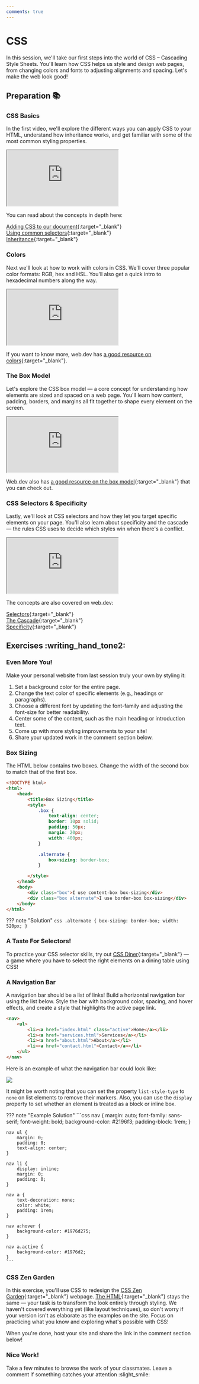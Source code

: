 ```yaml
---
comments: true
---
```


# CSS

In this session, we'll take our first steps into the world of CSS – Cascading Style Sheets. You'll learn how CSS helps us style and design web pages, from changing colors and fonts to adjusting alignments and spacing. Let's make the web look good!

## Preparation :books:

### CSS Basics

In the first video, we'll explore the different ways you can apply CSS to your HTML, understand how inheritance works, and get familiar with some of the most common styling properties.

<iframe class="video" src="https://drive.google.com/file/d/1XvC8BMbY9lt2ZNJ-97nsWfANW2v4p-zW/preview" allowfullscreen></iframe>

You can read about the concepts in depth here:

[Adding CSS to our document](https://developer.mozilla.org/en-US/docs/Learn_web_development/Core/Styling_basics/Getting_started#adding_css_to_our_document){:target="\_blank"} <br>
[Using common selectors](https://developer.mozilla.org/en-US/docs/Learn_web_development/Core/Styling_basics/Getting_started#using_common_selectors){:target="\_blank"} <br>
[Inheritance](https://developer.mozilla.org/en-US/docs/Web/CSS/CSS_cascade/Inheritance){:target="\_blank"} <br>

### Colors

Next we'll look at how to work with colors in CSS. We'll cover three popular color formats: RGB, hex and HSL. You'll also get a quick intro to hexadecimal numbers along the way.

<iframe class="video" src="https://drive.google.com/file/d/1fimNcpaDhcWL5bdxnCWXbR1ozwEkdjKD/preview" allowfullscreen></iframe>

If you want to know more, web.dev has [a good resource on colors](https://web.dev/learn/css/color){:target="\_blank"}. <br>

### The Box Model

Let's explore the CSS box model — a core concept for understanding how elements are sized and spaced on a web page. You'll learn how content, padding, borders, and margins all fit together to shape every element on the screen.

<iframe class="video" src="https://drive.google.com/file/d/1jcLiZk18M21mjsUDfqBDMOYZrwh8Qunv/preview" allowfullscreen></iframe>

Web.dev also has [a good resource on the box model](https://web.dev/learn/css/box-model){:target="\_blank"} that you can check out.

### CSS Selectors & Specificity

Lastly, we'll look at CSS selectors and how they let you target specific elements on your page. You'll also learn about specificity and the cascade — the rules CSS uses to decide which styles win when there's a conflict.

<iframe class="video" src="https://drive.google.com/file/d/1a9kIszPbCU5wx7ZjStNavVKGzGz1o3Ir/preview" allowfullscreen></iframe>

The concepts are also covered on web.dev:

[Selectors](https://web.dev/learn/css/selectors){:target="\_blank"} <br>
[The Cascade](https://web.dev/learn/css/the-cascade){:target="\_blank"} <br>
[Specificity](https://web.dev/learn/css/specificity){:target="\_blank"} <br>

## Exercises :writing_hand_tone2:

### Even More You!

Make your personal website from last session truly your own by styling it:

1. Set a background color for the entire page.
2. Change the text color of specific elements (e.g., headings or paragraphs).
3. Choose a different font by updating the font-family and adjusting the font-size for better readability.
4. Center some of the content, such as the main heading or introduction text.
5. Come up with more styling improvements to your site!
6. Share your updated work in the comment section below.

### Box Sizing

The HTML below contains two boxes. Change the width of the second box to match that of the first box.

```html
<!DOCTYPE html>
<html>
    <head>
        <title>Box Sizing</title>
        <style>
            .box {
                text-align: center;
                border: 10px solid;
                padding: 50px;
                margin: 20px;
                width: 400px;
            }

            .alternate {
                box-sizing: border-box;
            }

        </style>
    </head>
    <body>
        <div class="box">I use content-box box-sizing</div>
        <div class="box alternate">I use border-box box-sizing</div>
    </body>
</html>
```

??? note "Solution"
    ```css
    .alternate {
        box-sizing: border-box;
        width: 520px;
    }
    ```

### A Taste For Selectors!

To practice your CSS selector skills, try out [CSS Diner](https://flukeout.github.io/){:target="\_blank"} — a game where you have to select the right elements on a dining table using CSS!

### A Navigation Bar

A navigation bar should be a list of links! Build a horizontal navigation bar using the list below. Style the bar with background color, spacing, and hover effects, and create a style that highlights the active page link.

```html
<nav>
    <ul>
        <li><a href="index.html" class="active">Home</a></li>
        <li><a href="services.html">Services</a></li>
        <li><a href="about.html">About</a></li>
        <li><a href="contact.html">Contact</a></li>
    </ul>
</nav>
```

Here is an example of what the navigation bar could look like:

<img style="display: block; margin: auto;" src="https://github.com/KasperKnop/WEB1/blob/main/resources/navbar.png?raw=true">

It might be worth noting that you can set the property `list-style-type` to `none` on list elements to remove their markers. Also, you can use the `display` property to set whether an element is treated as a block or inline box.

??? note "Example Solution"
    ```css
    nav {
        margin: auto;
        font-family: sans-serif;
        font-weight: bold;
        background-color: #2196f3;
        padding-block: 1rem;
    }

    nav ul {
        margin: 0;
        padding: 0;
        text-align: center;
    }

    nav li {
        display: inline;
        margin: 0;
        padding: 0;
    }

    nav a {
        text-decoration: none;
        color: white;
        padding: 1rem;
    }

    nav a:hover {
        background-color: #1976d275;
    }

    nav a.active {
        background-color: #1976d2;
    }
    ```

### CSS Zen Garden
In this exercise, you'll use CSS to redesign the [CSS Zen Garden](https://csszengarden.com/){:target="\_blank"} webpage. [The HTML](https://csszengarden.com/examples/index){:target="\_blank"} stays the same — your task is to transform the look entirely through styling. We haven't covered everything yet (like layout techniques), so don't worry if your version isn't as elaborate as the examples on the site. Focus on practicing what you know and exploring what's possible with CSS!

When you're done, host your site and share the link in the comment section below!

### Nice Work!

Take a few minutes to browse the work of your classmates. Leave a comment if something catches your attention :slight_smile: